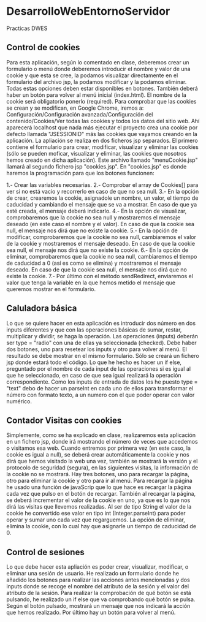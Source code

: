 # DesarrolloWebEntornoServidor
Practicas DWES

## Control de cookies
Para esta aplicación, según lo comentado en clase, deberemos crear un formulario o menú donde deberemos introducir el nombre y valor de una cookie y que esta se cree, la podamos visualizar directamente en el formulario del archivo jsp, la podamos modificar y la podamos eliminar. Todas estas opciones deben estar disponibles en botones. También deberá haber un botón para volver al menú inicial (index.html). El nombre de la cookie será obligatorio ponerlo (required). 
Para comprobar que las cookies se crean y se modifican, en Google Chrome, iremos a: Configuración/Configuración avanzada/Configuración del contenido/Cookies/Ver todas las cookies y todos los datos del sitio web. Ahí aparecerá localhost que nada más ejecutar el proyecto crea una cookie por defecto llamada "JSESSIONID" más las cookies que vayamos creando en la aplicación.
La apliación se realiza en dos ficheros jsp separados. El primero contiene el formulario para crear, modificar, visualizar y eliminar las cookies (sólo se pueden moficar, visualizar y eliminar, las cookies que nosotros hemos creado en dicha aplicación). Este archivo llamado "menuCookie.jsp" llamará al segundo fichero jsp "cookies.jsp". En "cookies.jsp" es donde haremos la programación para que los botones funcionen:

   1.- Crear las variables necesarias.
   2.- Comprobar el array de Cookies[] para ver si no está vacio y recorrerlo en caso de que no sea null.
   3.- En la opción de crear, crearemos la cookie, asignadole un nombre, un valor, el tiempo de caducidad y cambiando el           mensaje que se va a mostrar. En caso de que ya esté creada, el mensaje deberá indicarlo.
   4.- En la opción de visualizar, comprobaremos que la cookie no sea null y mostraremos el mensaje deseado (en este caso el nombre y el valor). En caso de que la cookie sea null, el mensaje nos dirá que no existe la cookie.
   5.- En la opción de modificar, comprobaremos que la cookie no sea null, cambiaremos el valor de la cookie y mostraremos el mensaje deseado. En caso de que la cookie sea null, el mensaje nos dirá que no existe la cookie.
   6.- En la opción de eliminar, comprobaremos que la cookie no sea null, cambiaremos el tiempo de caducidad a 0 (así es como se elimina) y mostraremos el mensaje deseado. En caso de que la cookie sea null, el mensaje nos dirá que no existe la cookie.
   7.- Por último con el método sendRedirect, enviaremos el valor que tenga la variable en la que hemos metido el mensaje que queremos mostrar en el formulario.

## Caluladora básica
Lo que se quiere hacer en esta aplicación es introducir dos número en dos inputs diferentes y que con las operaciones básicas de sumar, restar, multiplicar y dividir, se haga la operación. Las operaciones (inputs) deberán ser type = "radio" con una de ellas ya seleccionada (checked). Debe haber dos botones, uno para resetear los inputs y otro para volver al menú. El resultado se debe mostrar en el mismo formulario. Sólo se creará un fichero jsp donde estará todo el código. Lo que he hecho es hacer un if else, preguntado por el nombre de cada input de las operaciones si es igual al que he seleccionado, en caso de que sea igual realizará la operación correspondiente. Como los inputs de entrada de datos los he puesto type = "text" debo de hacer un parseInt en cada uno de ellos para transformar el número con formato texto, a un numero con el que poder operar con valor numérico.

## Contador Visitas con cookies
Simplemente, como se ha explicado en clase, realizaremos esta aplicación en un fichero jsp, donde irá mostrando el número de veces que accedemos o visitamos esa web. Cuando entremos por primera vez (en este caso, la cookie es igual a null), se deberá crear automáticamente la cookie y nos dirá que hemos visitado la web una vez, también se mostrará la versión y el protocolo de seguridad (segura), en las siguientes visitas, la información de la cookie no se mostrará. Hay tres botones, uno para recargar la página, otro para eliminar la cookie y otro para ir al menú. Para recargar la página he usado una función de javaScrip que lo que hace es recargar la página cada vez que pulso en el botón de recargar. También al recargar la página, se deberá incrementar el valor de la cookie en uno, ya que es lo que nos dirá las visitas que llevemos realizadas. Al ser de tipo String el valor de la cookie he convertido ese valor en tipo int (Integer.parseInt) para poder operar y sumar uno cada vez que regarguemos. La opción de eliminar, elimina la cookie, con lo cual hay que asignarle un tiempo de caducidad de 0.

## Control de sesiones
Lo que debe hacer esta apliación es poder crear, visualizar, modificar, o eliminar una sesión de usuario. He realizado un formulario donde he añadido los botones para realizar las acciones antes mencionadas y dos inputs donde se recoge el nombre del atributo de la sesión y el valor del atributo de la sesión. Para realizar la comprobación de qué botón se está pulsando, he realizado un if else que va comprobando qué botón se pulsa. Según el botón pulsado, mostrará un mensaje que nos indicará la acción que hemos realizado. Por último hay un botón para volver al menú.
